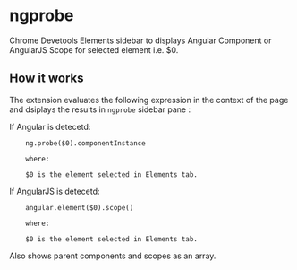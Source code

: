# ngprobe

Chrome Devetools Elements sidebar to displays Angular Component or AngularJS Scope for selected element i.e. $0.

## How it works

The extension evaluates the following expression in the context of the page and dsiplays the results in ```ngprobe``` sidebar pane :

If Angular is detecetd:

```
    ng.probe($0).componentInstance

    where:

    $0 is the element selected in Elements tab.
```

If AngularJS is detecetd:

```
    angular.element($0).scope()

    where:

    $0 is the element selected in Elements tab.
```

Also shows parent components and scopes as an array.